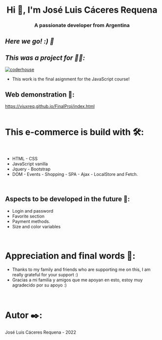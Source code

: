 
<h1 align="center">Hi 👋, I'm José Luis Cáceres Requena</h1>
<h3 align="center">A passionate developer from Argentina</h3>

## _Here we go! :) 🚀_

## _This was a project for 👩‍💻:_ 
[![coderhouse](https://emprelatam.com/wp-content/uploads/2019/10/logos-coderhouse-01.png)](https://www.coderhouse.com/)

- This work is the final asignment for the JavaScript course!

## Web demonstration 📄:
https://viuxreq.github.io/FinalProj/index.html
<br><br>

# This e-commerce is build with 🛠️:
<br>

-  HTML - CSS
-  JavaScript vanilla
-  Jquery - Bootstrap 
-  DOM - Events - Shopping - SPA - Ajax - LocalStore and Fetch.

<br>


## Aspects to be developed in the future 🔧:
- Login and password
- Favorite section
- Payment methods.
- Size and color variables

<br>

# Appreciation and final words 🎁:

- Thanks to my family and friends who are supporting me on this, I am really grateful for your support :)
- Gracias a mi familia y amigos que me apoyan en esto, estoy muy agradecido por su apoyo :)

<br>

# Autor ✒️:

José Luis Cáceres Requena - 2022
